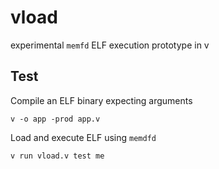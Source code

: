 # vload
experimental `memfd` ELF execution prototype in v

## Test
Compile an ELF binary expecting arguments
```
v -o app -prod app.v
```

Load and execute ELF using `memdfd` 
```
v run vload.v test me
```
